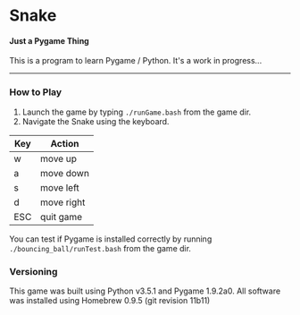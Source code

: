 # Snake
#### Just a Pygame Thing

This is a program to learn Pygame / Python. It's a work in progress... 

---

### How to Play
1. Launch the game by typing `./runGame.bash` from the game dir. 
2. Navigate the Snake using the keyboard. 

  | Key         | Action     |
  | ----------- | ---------- |
  | w           | move up    |
  | a           | move down  |
  | s           | move left  |
  | d           | move right |
  | ESC         | quit game  |

You can test if Pygame is installed correctly by running `./bouncing_ball/runTest.bash` from the game dir.

### Versioning
This game was built using Python v3.5.1 and Pygame 1.9.2a0.
All software was installed using Homebrew 0.9.5 (git revision 11b11)

